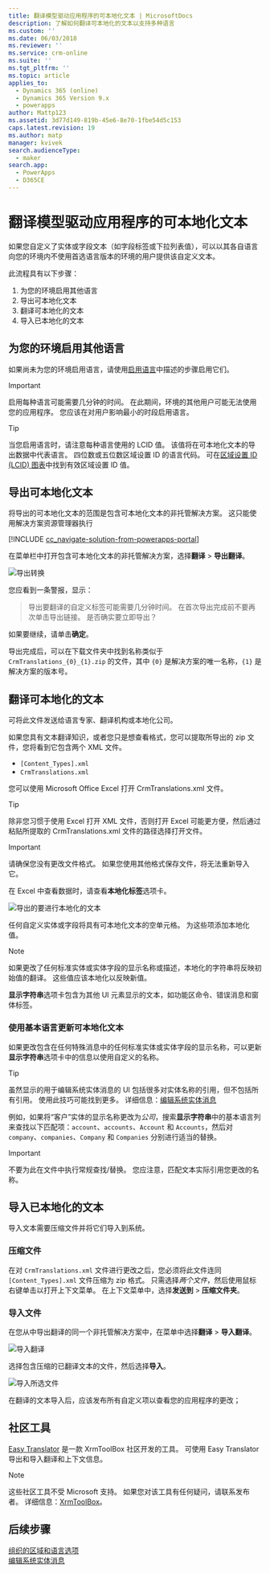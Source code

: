 ```yaml
---
title: 翻译模型驱动应用程序的可本地化文本 | MicrosoftDocs
description: 了解如何翻译可本地化的文本以支持多种语言
ms.custom: ''
ms.date: 06/03/2018
ms.reviewer: ''
ms.service: crm-online
ms.suite: ''
ms.tgt_pltfrm: ''
ms.topic: article
applies_to:
  - Dynamics 365 (online)
  - Dynamics 365 Version 9.x
  - powerapps
author: Mattp123
ms.assetid: 3d77d149-819b-45e6-8e70-1fbe54d5c153
caps.latest.revision: 19
ms.author: matp
manager: kvivek
search.audienceType:
  - maker
search.app:
  - PowerApps
  - D365CE
---
```

# <a name="translate-localizable-text-for-model-driven-apps"></a>翻译模型驱动应用程序的可本地化文本

如果您自定义了实体或字段文本（如字段标签或下拉列表值），可以以其各自语言向您的环境内不使用首选语言版本的环境的用户提供该自定义文本。 

此流程具有以下步骤：
1. 为您的环境启用其他语言
2. 导出可本地化文本
3. 翻译可本地化的文本
4. 导入已本地化的文本

## <a name="enable-other-languages-for-your-environment"></a>为您的环境启用其他语言

如果尚未为您的环境启用语言，请使用[启用语言](https://docs.microsoft.com/dynamics365/customer-engagement/admin/enable-languages)中描述的步骤启用它们。

> [!IMPORTANT]
> 启用每种语言可能需要几分钟的时间。 在此期间，环境的其他用户可能无法使用您的应用程序。 您应该在对用户影响最小的时段启用语言。

> [!TIP]
> 当您启用语言时，请注意每种语言使用的 LCID 值。 该值将在可本地化文本的导出数据中代表语言。 四位数或五位数区域设置 ID 的语言代码。 可在[区域设置 ID (LCID) 图表](http://go.microsoft.com/fwlink/?LinkId=122128)中找到有效区域设置 ID 值。

## <a name="export-the-localizable-text"></a>导出可本地化文本

将导出的可本地化文本的范围是包含可本地化文本的非托管解决方案。 这只能使用解决方案资源管理器执行

[!INCLUDE [cc_navigate-solution-from-powerapps-portal](../../includes/cc_navigate-solution-from-powerapps-portal.md)]

在菜单栏中打开包含可本地化文本的非托管解决方案，选择**翻译** > **导出翻译**。 

![导出转换](media/export-localizable-text.png)

您应看到一条警报，显示：
> 导出要翻译的自定义标签可能需要几分钟时间。 在首次导出完成前不要再次单击导出链接。 是否确实要立即导出？ 

如果要继续，请单击**确定**。

导出完成后，可以在下载文件夹中找到名称类似于 `CrmTranslations_{0}_{1}.zip` 的文件，其中 `{0}` 是解决方案的唯一名称，`{1}` 是解决方案的版本号。

## <a name="get-the-localizable-text-translated"></a>翻译可本地化的文本

可将此文件发送给语言专家、翻译机构或本地化公司。

如果您具有文本翻译知识，或者您只是想查看格式，您可以提取所导出的 zip 文件，您将看到它包含两个 XML 文件。 
 - `[Content_Types].xml`
 - `CrmTranslations.xml`

您可以使用 Microsoft Office Excel 打开 CrmTranslations.xml 文件。

> [!TIP]
> 除非您习惯于使用 Excel 打开 XML 文件，否则打开 Excel 可能更方便，然后通过粘贴所提取的 CrmTranslations.xml 文件的路径选择打开文件。

> [!IMPORTANT]
> 请确保您没有更改文件格式。 如果您使用其他格式保存文件，将无法重新导入它。

在 Excel 中查看数据时，请查看**本地化标签**选项卡。

![导出的要进行本地化的文本](media/localized-labels-tab-exported-languages.png)

任何自定义实体或字段将具有可本地化文本的空单元格。 为这些项添加本地化值。

> [!NOTE]
> 如果更改了任何标准实体或实体字段的显示名称或描述，本地化的字符串将反映初始值的翻译。 这些值应该本地化以反映新值。

**显示字符串**选项卡包含为其他 UI 元素显示的文本，如功能区命令、错误消息和窗体标签。

### <a name="updating-localizable-text-in-the-base-language"></a>使用基本语言更新可本地化文本

如果更改包含在任何特殊消息中的任何标准实体或实体字段的显示名称，可以更新**显示字符串**选项卡中的信息以使用自定义的名称。

> [!TIP]
> 虽然显示的用于编辑系统实体消息的 UI 包括很多对实体名称的引用，但不包括所有引用。 使用此技巧可能找到更多。 详细信息：[编辑系统实体消息](../common-data-service/edit-system-entity-messages.md)

例如，如果将“客户”实体的显示名称更改为*公司*，搜索**显示字符串**中的基本语言列来查找以下匹配项：`account`、`accounts`、`Account` 和 `Accounts`，然后对 `company`、`companies`、`Company` 和 `Companies` 分别进行适当的替换。

> [!IMPORTANT]
> 不要为此在文件中执行常规查找/替换。 您应注意，匹配文本实际引用您更改的名称。


## <a name="import-the-localized-text"></a>导入已本地化的文本
导入文本需要压缩文件并将它们导入到系统。

### <a name="compress-the-files"></a>压缩文件

在对 `CrmTranslations.xml` 文件进行更改之后，您必须将此文件连同 `[Content_Types].xml` 文件压缩为 zip 格式。 只需选择*两个文件*，然后使用鼠标右键单击以打开上下文菜单。 在上下文菜单中，选择**发送到** > **压缩文件夹**。

### <a name="import-the-files"></a>导入文件

在您从中导出翻译的同一个非托管解决方案中，在菜单中选择**翻译** > **导入翻译**。 

![导入翻译](media/import-translations.png)

选择包含压缩的已翻译文本的文件，然后选择**导入**。

![导入所选文件](media/import-translated-text-dialog.png)

在翻译的文本导入后，应该发布所有自定义项以查看您的应用程序的更改；

## <a name="community-tools"></a>社区工具

[Easy Translator](https://www.xrmtoolbox.com/plugins/MsCrmTools.Translator/) 是一款 XrmToolBox 社区开发的工具。 可使用 Easy Translator 导出和导入翻译和上下文信息。 

> [!NOTE]
> 这些社区工具不受 Microsoft 支持。
> 如果您对该工具有任何疑问，请联系发布者。 详细信息：[XrmToolBox](https://www.xrmtoolbox.com)。


## <a name="next-steps"></a>后续步骤
[组织的区域和语言选项](https://docs.microsoft.com/dynamics365/customer-engagement/admin/enable-languages)<br />
[编辑系统实体消息](../common-data-service/edit-system-entity-messages.md)

